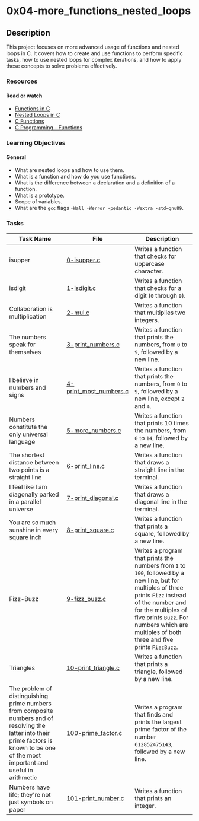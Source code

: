 # 0x04-more_functions_nested_loops

## Description

This project focuses on more advanced usage of functions and nested loops in C. It covers how to create and use functions to perform specific tasks, how to use nested loops for complex iterations, and how to apply these concepts to solve problems effectively.

### Resources

#### Read or watch

- [Functions in C](https://www.geeksforgeeks.org/functions-in-c/)
- [Nested Loops in C](https://www.tutorialspoint.com/cprogramming/c_nested_loops.htm)
- [C Functions](https://www.programiz.com/c-programming/c-functions)
- [C Programming - Functions](https://www.studytonight.com/c/functions-in-c.php)

### Learning Objectives

#### General

- What are nested loops and how to use them.
- What is a function and how do you use functions.
- What is the difference between a declaration and a definition of a function.
- What is a prototype.
- Scope of variables.
- What are the `gcc` flags `-Wall -Werror -pedantic -Wextra -std=gnu89`.

### Tasks

| Task Name                                                                                                                                                                                 | File                                               | Description                                                                                                                                                                                                                                                               |
| ----------------------------------------------------------------------------------------------------------------------------------------------------------------------------------------- | -------------------------------------------------- | ------------------------------------------------------------------------------------------------------------------------------------------------------------------------------------------------------------------------------------------------------------------------- |
| isupper                                                                                                                                                                                   | [0-isupper.c](./0-isupper.c)                       | Writes a function that checks for uppercase character.                                                                                                                                                                                                                    |
| isdigit                                                                                                                                                                                   | [1-isdigit.c](./1-isdigit.c)                       | Writes a function that checks for a digit (`0` through `9`).                                                                                                                                                                                                              |
| Collaboration is multiplication                                                                                                                                                           | [2-mul.c](./2-mul.c)                               | Writes a function that multiplies two integers.                                                                                                                                                                                                                           |
| The numbers speak for themselves                                                                                                                                                          | [3-print_numbers.c](./3-print_numbers.c)           | Writes a function that prints the numbers, from `0` to `9`, followed by a new line.                                                                                                                                                                                       |
| I believe in numbers and signs                                                                                                                                                            | [4-print_most_numbers.c](./4-print_most_numbers.c) | Writes a function that prints the numbers, from `0` to `9`, followed by a new line, except `2` and `4`.                                                                                                                                                                   |
| Numbers constitute the only universal language                                                                                                                                            | [5-more_numbers.c](./5-more_numbers.c)             | Writes a function that prints 10 times the numbers, from `0` to `14`, followed by a new line.                                                                                                                                                                             |
| The shortest distance between two points is a straight line                                                                                                                               | [6-print_line.c](./6-print_line.c)                 | Writes a function that draws a straight line in the terminal.                                                                                                                                                                                                             |
| I feel like I am diagonally parked in a parallel universe                                                                                                                                 | [7-print_diagonal.c](./7-print_diagonal.c)         | Writes a function that draws a diagonal line in the terminal.                                                                                                                                                                                                             |
| You are so much sunshine in every square inch                                                                                                                                             | [8-print_square.c](./8-print_square.c)             | Writes a function that prints a square, followed by a new line.                                                                                                                                                                                                           |
| Fizz-Buzz                                                                                                                                                                                 | [9-fizz_buzz.c](./9-fizz_buzz.c)                   | Writes a program that prints the numbers from `1` to `100`, followed by a new line, but for multiples of three prints `Fizz` instead of the number and for the multiples of five prints `Buzz`. For numbers which are multiples of both three and five prints `FizzBuzz`. |
| Triangles                                                                                                                                                                                 | [10-print_triangle.c](./10-print_triangle.c)       | Writes a function that prints a triangle, followed by a new line.                                                                                                                                                                                                         |
| The problem of distinguishing prime numbers from composite numbers and of resolving the latter into their prime factors is known to be one of the most important and useful in arithmetic | [100-prime_factor.c](./100-prime_factor.c)         | Writes a program that finds and prints the largest prime factor of the number `612852475143`, followed by a new line.                                                                                                                                                     |
| Numbers have life; they're not just symbols on paper                                                                                                                                      | [101-print_number.c](./101-print_number.c)         | Writes a function that prints an integer.                                                                                                                                                                                                                                 |
